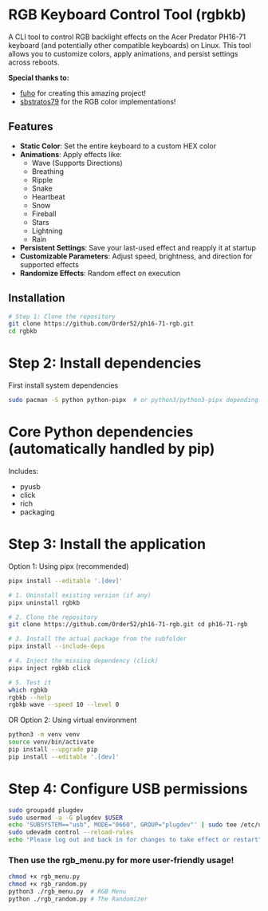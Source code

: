 # RGB Keyboard Control Tool (rgbkb)

A CLI tool to control RGB backlight effects on the Acer Predator PH16-71 keyboard (and potentially other compatible keyboards) on Linux. This tool allows you to customize colors, apply animations, and persist settings across reboots.
    
**Special thanks to:**
- [fuho](https://github.com/fuho) for creating this amazing project!
- [sbstratos79](https://github.com/sbstratos79) for the RGB color implementations!

## Features

- **Static Color**: Set the entire keyboard to a custom HEX color
- **Animations**: Apply effects like:
  - Wave (Supports Directions)
  - Breathing
  - Ripple
  - Snake
  - Heartbeat
  - Snow
  - Fireball
  - Stars
  - Lightning
  - Rain
- **Persistent Settings**: Save your last-used effect and reapply it at startup
- **Customizable Parameters**: Adjust speed, brightness, and direction for supported effects
- **Randomize Effects**: Random effect on execution

## Installation

```bash
# Step 1: Clone the repository
git clone https://github.com/Order52/ph16-71-rgb.git
cd rgbkb
```

# Step 2: Install dependencies
 First install system dependencies
```bash
sudo pacman -S python python-pipx  # or python3/python3-pipx depending on your distro
```

# Core Python dependencies (automatically handled by pip)
 Includes:
 - pyusb
 - click
 - rich
 - packaging

# Step 3: Install the application
 Option 1: Using pipx (recommended)
```bash
pipx install --editable '.[dev]'

# 1. Uninstall existing version (if any)
pipx uninstall rgbkb

# 2. Clone the repository
git clone https://github.com/Order52/ph16-71-rgb.git cd ph16-71-rgb

# 3. Install the actual package from the subfolder
pipx install --include-deps

# 4. Inject the missing dependency (click)
pipx inject rgbkb click

# 5. Test it
which rgbkb
rgbkb --help
rgbkb wave --speed 10 --level 0

```

 OR Option 2: Using virtual environment
```bash
python3 -m venv venv
source venv/bin/activate
pip install --upgrade pip
pip install --editable '.[dev]'
```

# Step 4: Configure USB permissions
```bash
sudo groupadd plugdev
sudo usermod -a -G plugdev $USER
echo 'SUBSYSTEM=="usb", MODE="0660", GROUP="plugdev"' | sudo tee /etc/udev/rules.d/99-usb-permissions.rules
sudo udevadm control --reload-rules
echo "Please log out and back in for changes to take effect or restart"
```
  
### Then use the rgb_menu.py for more user-friendly usage!
```bash
chmod +x rgb_menu.py
chmod +x rgb_random.py   
python3 ./rgb_menu.py  # RGB Menu
python ./rgb_random.py # The Randomizer
```
